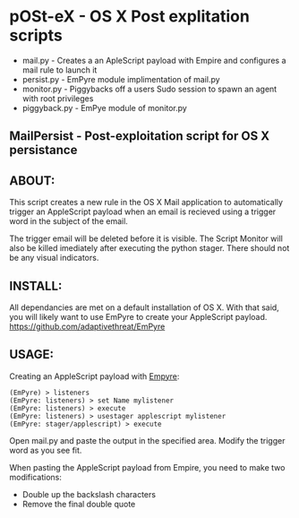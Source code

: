 # pOSt-eX - OS X Post explitation scripts
- mail.py - Creates a an ApleScript payload with Empire and configures a mail rule to launch it
- persist.py - EmPyre module implimentation of mail.py
- monitor.py - Piggybacks off a users Sudo session to spawn an agent with root privileges 
- piggyback.py - EmPye module of monitor.py

## MailPersist - Post-exploitation script for OS X persistance 

## ABOUT:
This script creates a new rule in the OS X Mail application to automatically trigger an AppleScript payload when an email is recieved using a trigger word in the subject of the email.

The trigger email will be deleted before it is visible.  The Script Monitor will also be killed imediately after executing the python stager. There should not be any visual indicators. 

## INSTALL:

All dependancies are met on a default installation of OS X.  With that said, you will likely want to use EmPyre to create your AppleScript payload. 
https://github.com/adaptivethreat/EmPyre

## USAGE:
Creating an AppleScript payload with [Empyre](https://github.com/adaptivethreat/EmPyre):
```
(EmPyre) > listeners
(EmPyre: listeners) > set Name mylistener
(EmPyre: listeners) > execute
(EmPyre: listeners) > usestager applescript mylistener
(EmPyre: stager/applescript) > execute
```
Open mail.py and paste the output in the specified area.  Modify the trigger word as you see fit.  

When pasting the AppleScript payload from Empire, you need to make two modifications:
- Double up the backslash characters
- Remove the final double quote 


